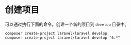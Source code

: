 # 创建项目

可以通过执行下面的命令，创建一个新的项目到 `develop` 目录中。

```
composer create-project laravel/laravel develop
composer create-project laravel/laravel develop "6.*"
```



